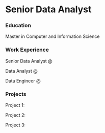# Senior Data Analyst

### Education
Master in Computer and Information Science

### Work Experience
Senior Data Analyst @ 

Data Analyst @ 

Data Engineer @

### Projects
Project 1:

Project 2:

Project 3:
